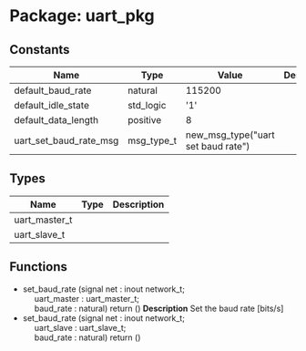 # Package: uart_pkg

## Constants

| Name                   | Type       | Value                               | Description |
| ---------------------- | ---------- | ----------------------------------- | ----------- |
| default_baud_rate      | natural    |  115200                             |             |
| default_idle_state     | std_logic  |  '1'                                |             |
| default_data_length    | positive   |  8                                  |             |
| uart_set_baud_rate_msg | msg_type_t |  new_msg_type("uart set baud rate") |             |
## Types

| Name          | Type | Description |
| ------------- | ---- | ----------- |
| uart_master_t |      |             |
| uart_slave_t  |      |             |
## Functions
- set_baud_rate <font id="function_arguments">(signal net : inout network_t;<br><span style="padding-left:20px"> uart_master : uart_master_t;<br><span style="padding-left:20px"> baud_rate : natural) </font> <font id="function_return">return ()</font>
**Description**
Set the baud rate [bits/s]
- set_baud_rate <font id="function_arguments">(signal net : inout network_t;<br><span style="padding-left:20px"> uart_slave : uart_slave_t;<br><span style="padding-left:20px"> baud_rate : natural) </font> <font id="function_return">return ()</font>

